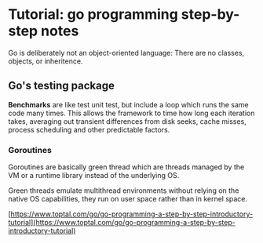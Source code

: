 # Tutorial: go programming step-by-step notes

Go is deliberately not an object-oriented language: There are no classes,
objects, or inheritence.

## Go's testing package

**Benchmarks** are like test unit test, but include a loop which runs the same code
many times. This allows the framework to time how long each iteration takes, averaging
out transient differences from disk seeks, cache misses, process scheduling and other 
predictable factors.

### Goroutines 

Goroutines are basically green thread which are threads managed by the VM or a runtime library instead of the 
underlying OS.

Green threads emulate multithread environments without relying on the native OS capabilities, they run on
user space rather than in kernel space.


[https://www.toptal.com/go/go-programming-a-step-by-step-introductory-tutorial](https://www.toptal.com/go/go-programming-a-step-by-step-introductory-tutorial)
